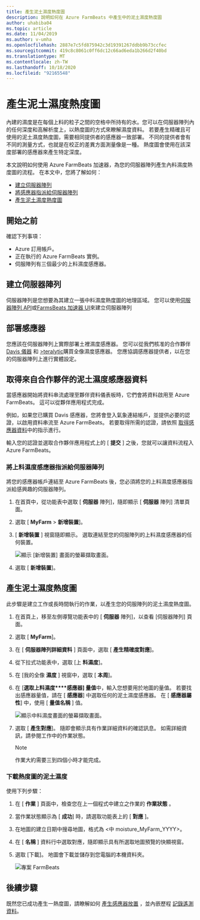 ```yaml
---
title: 產生泥土濕度熱度圖
description: 說明如何在 Azure FarmBeats 中產生中的泥土濕度熱度圖
author: uhabiba04
ms.topic: article
ms.date: 11/04/2019
ms.author: v-umha
ms.openlocfilehash: 2887e7c5fd875942c3d19391267ddbb9b73ccfec
ms.sourcegitcommit: 419c8c8061c0ff6dc12c66ad6eda1b266d2f40bd
ms.translationtype: MT
ms.contentlocale: zh-TW
ms.lasthandoff: 10/18/2020
ms.locfileid: "92165548"
---
```

# <a name="generate-soil-moisture-heatmap"></a>產生泥土濕度熱度圖

內建的濕度是在每個上料的粒子之間的空格中所持有的水。您可以在伺服器陣列內的任何深度和高解析度上，以熱度圖的方式來瞭解濕度資料。 若要產生精確且可使用的泥土濕度熱度圖，需要相同提供者的感應器一致部署。 不同的提供者會有不同的測量方式，也就是在校正的差異方面測量像是一種。 熱度圖會使用在該深度部署的感應器來產生特定深度。

本文說明如何使用 Azure FarmBeats 加速器，為您的伺服器陣列產生內料濕度熱度圖的流程。 在本文中，您將了解如何：

- [建立伺服器陣列](#create-a-farm)
- [將感應器指派給伺服器陣列](#get-soil-moisture-sensor-data-from-partner)
- [產生泥土濕度熱度圖](#generate-soil-moisture-heatmap)

## <a name="before-you-begin"></a>開始之前

確認下列事項：  

- Azure 訂用帳戶。
- 正在執行的 Azure FarmBeats 實例。
- 伺服陣列有三個最少的上料濕度感應器。

## <a name="create-a-farm"></a>建立伺服器陣列

伺服器陣列是您想要為其建立一張中料濕度熱度圖的地理區域。 您可以使用[伺服器陣列 API](https://aka.ms/FarmBeatsDatahubSwagger)或[FarmsBeats 加速器 UI](manage-farms-in-azure-farmbeats.md#create-farms)來建立伺服器陣列

## <a name="deploy-sensors"></a>部署感應器

您應該在伺服器陣列上實際部署土裡濕度感應器。 您可以從我們核准的合作夥伴 [Davis 儀器](https://www.davisinstruments.com/product/enviromonitor-gateway/) 和 [>teralytic](https://teralytic.com/)購買全像濕度感應器。 您應協調感應器提供者，以在您的伺服器陣列上進行實體設定。

## <a name="get-soil-moisture-sensor-data-from-partner"></a>取得來自合作夥伴的泥土濕度感應器資料

當感應器開始將資料串流處理至夥伴資料儀表板時，它們會將資料啟用至 Azure FarmBeats。 這可以從夥伴應用程式完成。

例如，如果您已購買 Davis 感應器，您將會登入氣象連結帳戶，並提供必要的認證，以啟用資料串流至 Azure FarmBeats。 若要取得所需的認證，請依照 [取得感應器資料](get-sensor-data-from-sensor-partner.md#get-sensor-data-from-sensor-partners)中的指示進行。

輸入您的認證並選取合作夥伴應用程式上的 [ **提交** ] 之後，您就可以讓資料流程入 Azure FarmBeats。

### <a name="assign-soil-moisture-sensors-to-the-farm"></a>將上料濕度感應器指派給伺服器陣列

將您的感應器帳戶連結至 Azure FarmBeats 後，您必須將您的上料濕度感應器指派給感興趣的伺服器陣列。

1.  在首頁中，從功能表中選取 [ **伺服器** 陣列]，隨即顯示 [ **伺服器** 陣列] 清單頁面。
2.  選取 [ **MyFarm**  >  **新增裝置**]。
3.  [ **新增裝置** ] 視窗隨即顯示。 選取連結至您的伺服陣列的上料濕度感應器的任何裝置。

    ![顯示 [新增裝置] 畫面的螢幕擷取畫面。](./media/get-sensor-data-from-sensor-partner/add-devices-1.png)

4. 選取 [ **新增裝置**]。     

## <a name="generate-soil-moisture-heatmap"></a>產生泥土濕度熱度圖

此步驟是建立工作或長時間執行的作業，以產生您的伺服陣列的泥土濕度熱度圖。

1.  在首頁上，移至左側導覽功能表中的 [ **伺服器** 陣列]，以查看 [伺服器陣列] 頁面。
2.  選取 [ **MyFarm**]。
3.  在 [ **伺服器陣列詳細資料** ] 頁面中，選取 [ **產生精確度對應**]。
4.  從下拉式功能表中，選取 [上 **料濕度**]。
5.  在 [我的全像 **濕度** ] 視窗中，選取 [ **本周**]。
6.  在 [**選取上料濕度****感應器] 量值**中，輸入您想要用於地圖的量值。
    若要找出感應器量值，請在 [ **感應器**] 中選取任何的泥土濕度感應器。 在 [ **感應器屬性**] 中，使用 [ **量值名稱** ] 值。

    ![顯示中料濕度畫面的螢幕擷取畫面。](./media/get-sensor-data-from-sensor-partner/soil-moisture-1.png)


7.  選取 [ **產生對應**]。
    隨即會顯示具有作業詳細資料的確認訊息。 如需詳細資訊，請參閱工作中的作業狀態。

    >[!NOTE]
    > 作業大約需要三到四個小時才能完成。

### <a name="download-the-soil-moisture-heatmap"></a>下載熱度圖的泥土濕度

使用下列步驟：

1. 在 [ **作業** ] 頁面中，檢查您在上一個程式中建立之作業的 **作業狀態** 。
2. 當作業狀態顯示為 [ **成功**] 時，請選取功能表上的 [ **對應** ]。
3. 在地圖的建立日期中搜尋地圖，格式為 <中 moisture_MyFarm_YYYY>。
4. 在 [ **名稱** ] 資料行中選取對應，隨即顯示具有所選取地圖預覽的快顯視窗。
5. 選取 [下載]。 地圖會下載並儲存到您電腦的本機資料夾。

    ![專案 FarmBeats](./media/get-sensor-data-from-sensor-partner/download-soil-moisture-map-1.png)

## <a name="next-steps"></a>後續步驟

既然您已成功產生一熱度圖，請瞭解如何 [產生感應器放置](generate-maps-in-azure-farmbeats.md#sensor-placement-map) ，並內嵌歷程 [記錄遙測資料](ingest-historical-telemetry-data-in-azure-farmbeats.md)。 
